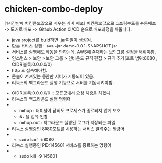 # chicken-combo-deploy
[1시간만에 치킨콤보값으로 배우는 서버 배포] 치킨콤보값으로 스프링부트를 수동배포 -> 도커로 배포 -> Github Action CI/CD 순으로 배포과정을 배웁니다.




- java project를 build하면 .jar파일이 생성됨.
- 단순 서비스 실행 : java -jar demo-0.0.1-SNAPSHOT.jar
- 서비스를 실행해도 작동을 안하는데, AWS에 존재하는 보안그룹 설정을 해줘야함.
- 인스턴스 > 보안 > 보안 그룹 > 인바운드 규칙 편집 > 규칙 추가(포트 범위:8080 , CIDR 블록:0.0.0.0/0)
- http 로 접속해야함.
- 콘솔이 켜져있는 동안만 서버가 기동되어 있음.
- 리눅스의 백그라운드 실행 기능으로 서버를 기동시켜야함.



  
* CIDR 블록:0.0.0.0/0 :: 모든곳에서 요청 허용을 하겠다.
* 리눅스의 백그라운드 실행 명령어
*  - nohup : 터미널이 닫혀도 프로세스가 종료되지 않게 보호
   - & : 쉘 점유 안함
   - nohup.out : 백그라운드 실행된 로그가 저장되는 파일
* 리눅스 실행중인 8080포트를 사용하는 서비스 알려주는 명령어
*  - sudo lsof -i:8080
* 리눅스 실행중인 PID:145601 서비스를 종료하는 명령어
*  - sudo kill -9 145601
